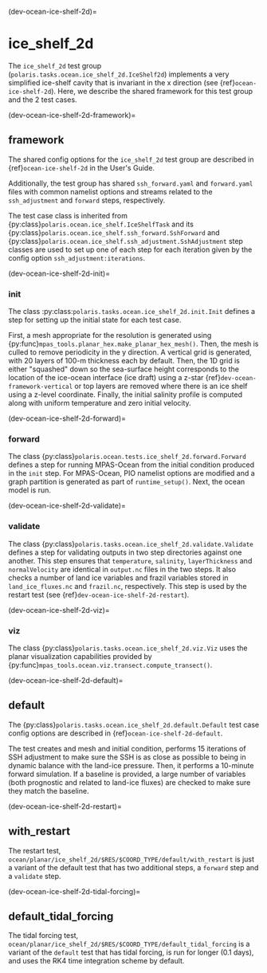 (dev-ocean-ice-shelf-2d)=

# ice_shelf_2d

The `ice_shelf_2d` test group
(`polaris.tasks.ocean.ice_shelf_2d.IceShelf2d`)
implements a very simplified ice-shelf cavity that is invariant in the x
direction (see {ref}`ocean-ice-shelf-2d`). Here, we describe the shared
framework for this test group and the 2 test cases.

(dev-ocean-ice-shelf-2d-framework)=

## framework

The shared config options for the `ice_shelf_2d` test group
are described in {ref}`ocean-ice-shelf-2d` in the User's Guide.

Additionally, the test group has shared `ssh_forward.yaml` and `forward.yaml`
files with common namelist options and streams related to the `ssh_adjustment`
and `forward` steps, respectively.

The test case class is inherited from
{py:class}`polaris.ocean.ice_shelf.IceShelfTask` and
its {py:class}`polaris.ocean.ice_shelf.ssh_forward.SshForward` and
{py:class}`polaris.ocean.ice_shelf.ssh_adjustment.SshAdjustment` step classes
are used to set up one of each step for each iteration given by the config
option `ssh_adjustment:iterations`.

(dev-ocean-ice-shelf-2d-init)=

### init

The class :py:class:`polaris.tasks.ocean.ice_shelf_2d.init.Init`
defines a step for setting up the initial state for each test case.

First, a mesh appropriate for the resolution is generated using
{py:func}`mpas_tools.planar_hex.make_planar_hex_mesh()`.  Then, the mesh is
culled to remove periodicity in the y direction.  A vertical grid is generated,
with 20 layers of 100-m thickness each by default.  Then, the 1D grid is either
"squashed" down so the sea-surface height corresponds to the location of the
ice-ocean interface (ice draft) using a z-star {ref}`dev-ocean-framework-vertical`
or top layers are removed where there is an ice shelf using a z-level
coordinate. Finally, the initial salinity profile is computed along with
uniform temperature and zero initial velocity.

(dev-ocean-ice-shelf-2d-forward)=

### forward

The class {py:class}`polaris.ocean.tests.ice_shelf_2d.forward.Forward`
defines a step for running MPAS-Ocean from the initial condition produced in
the `init` step. For MPAS-Ocean, PIO namelist options are modified and a
graph partition is generated as part of `runtime_setup()`.  Next, the ocean
model is run.

(dev-ocean-ice-shelf-2d-validate)=

### validate

The class {py:class}`polaris.tasks.ocean.ice_shelf_2d.validate.Validate`
defines a step for validating outputs in two step directories against one
another.  This step ensures that `temperature`, `salinity`, `layerThickness`
and `normalVelocity` are identical in `output.nc` files in the two steps.
It also checks a number of land ice variables and frazil variables stored in
`land_ice_fluxes.nc` and `frazil.nc`, respectively. This step is used by the
restart test (see {ref}`dev-ocean-ice-shelf-2d-restart`).

(dev-ocean-ice-shelf-2d-viz)=

### viz

The class {py:class}`polaris.tasks.ocean.ice_shelf_2d.viz.Viz` uses the planar
visualization capabilities provided by
{py:func}`mpas_tools.ocean.viz.transect.compute_transect()`.

(dev-ocean-ice-shelf-2d-default)=

## default

The {py:class}`polaris.tasks.ocean.ice_shelf_2d.default.Default` test case
config options are described in {ref}`ocean-ice-shelf-2d-default`.

The test creates and mesh and initial condition, performs 15 iterations of
SSH adjustment to make sure the SSH is as close as possible to being in
dynamic balance with the land-ice pressure.  Then, it performs a 10-minute
 forward simulation. If a baseline is provided, a large number of variables
(both prognostic and related to land-ice fluxes) are checked to make sure
they match the baseline.

(dev-ocean-ice-shelf-2d-restart)=

## with_restart

The restart test, `ocean/planar/ice_shelf_2d/$RES/$COORD_TYPE/default/with_restart`
is just a variant of the default test that has two additional steps, a `forward`
step and a `validate` step.

(dev-ocean-ice-shelf-2d-tidal-forcing)=

## default_tidal_forcing

The tidal forcing test, `ocean/planar/ice_shelf_2d/$RES/$COORD_TYPE/default_tidal_forcing`
is a variant of the `default` test that has tidal forcing, is run for longer
(0.1 days), and uses the RK4 time integration scheme by default.
